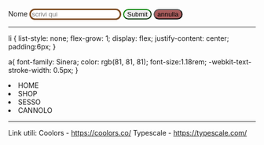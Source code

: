 <label>Nome</label>
<input type="text" style="border:solid 3px; border-radius: 20px; border-color:rgb(124, 74, 31);"
    placeholder="scrivi qui"></input>
<input type="submit" style="color:rgb(17, 112, 17) border:solid 3px; border-radius: 20px; border-color:green; "></input>
<input type="reset" value="annulla" style="background-color: #a95d5d;solid 3px; border-radius: 20px;">


-------------------------------------------------------------------------------
li {
    list-style: none;
    flex-grow: 1;
    display: flex;
    justify-content: center;
    padding:6px;
}

a{
    font-family: Sinera;
    color: rgb(81, 81, 81);
    font-size:1.18rem;
    -webkit-text-stroke-width: 0.5px;
}


<li><a class="text">HOME</a>
<li><a class="text">SHOP</a>
<li><a class="text">SESSO</a>
<li><a class="text">CANNOLO</a>

-------------------------------------------------------------------------------

Link utili:
Coolors - https://coolors.co/
Typescale - https://typescale.com/